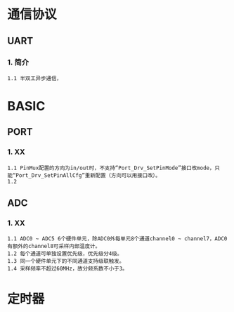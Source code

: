 # 通信协议

## UART

### 1. 简介
    1.1 半双工异步通信，


# BASIC

## PORT

### 1. XX
    1.1 PinMux配置的方向为in/out时，不支持“Port_Drv_SetPinMode”接口改mode，只能“Port_Drv_SetPinAllCfg”重新配置（方向可以用接口改）。
    1.2 


## ADC

### 1. XX
    1.1 ADC0 ~ ADC5 6个硬件单元，除ADC0外每单元8个通道channel0 ~ channel7，ADC0有额外的channel8可采样内部温度计。
    1.2 每个通道可单独设置优先级，优先级分4级。
    1.3 同一个硬件单元下的不同通道支持级联触发。
    1.4 采样频率不超过60MHz，故分频系数不小于3。

# 定时器

